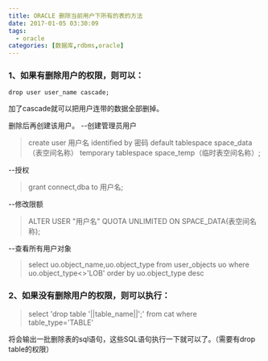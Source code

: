 ```yaml
---
title: ORACLE 删除当前用户下所有的表的方法
date: 2017-01-05 03:30:09
tags: 
  - oracle
categories: [数据库,rdbms,oracle]
---
```


### 1、如果有删除用户的权限，则可以：

```
drop user user_name cascade;
```

加了cascade就可以把用户连带的数据全部删掉。



删除后再创建该用户。
--创建管理员用户

> create user 用户名 identified by 密码 default tablespace space_data（表空间名称） temporary tablespace space_temp（临时表空间名称）;

--授权

> grant connect,dba to 用户名;

--修改限额

> ALTER USER "用户名" QUOTA UNLIMITED ON SPACE_DATA(表空间名称);

--查看所有用户对象

> select uo.object_name,uo.object_type from user_objects uo where uo.object_type<>'LOB' order by uo.object_type desc

 

### 2、如果没有删除用户的权限，则可以执行：

> select 'drop table '||table_name||';' 
> from cat 
> where table_type='TABLE'

将会输出一批删除表的sql语句，这些SQL语句执行一下就可以了。（需要有drop table的权限）